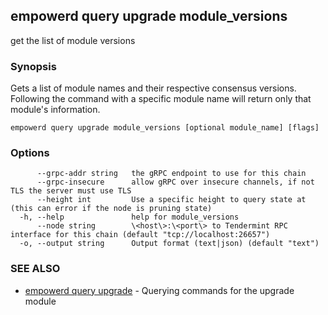 ## empowerd query upgrade module_versions

get the list of module versions

### Synopsis

Gets a list of module names and their respective consensus versions.
Following the command with a specific module name will return only
that module's information.

```
empowerd query upgrade module_versions [optional module_name] [flags]
```

### Options

```
      --grpc-addr string   the gRPC endpoint to use for this chain
      --grpc-insecure      allow gRPC over insecure channels, if not TLS the server must use TLS
      --height int         Use a specific height to query state at (this can error if the node is pruning state)
  -h, --help               help for module_versions
      --node string        \<host\>:\<port\> to Tendermint RPC interface for this chain (default "tcp://localhost:26657")
  -o, --output string      Output format (text|json) (default "text")
```

### SEE ALSO

* [empowerd query upgrade](empowerd_query_upgrade.md)	 - Querying commands for the upgrade module

